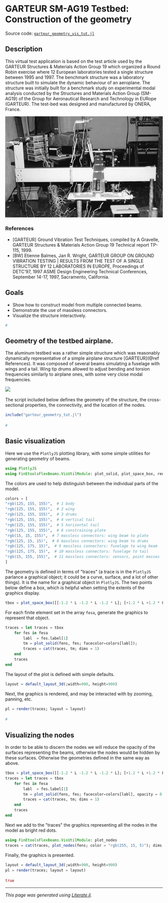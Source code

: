# GARTEUR SM-AG19 Testbed: Construction of the geometry

Source code: [`garteur_geometry_vis_tut.jl`](garteur_geometry_vis_tut.jl)

## Description

This virtual test application is based on the test article
used by the GARTEUR Structures & Materials Action Group 19
which organized a Round Robin exercise where 12 European laboratories
tested a single structure between 1995 and 1997. The benchmark structure
was a laboratory structure built to simulate the dynamic behaviour
of an aeroplane. The structure was initially built for a benchmark
study on experimental modal analysis conducted by the
Structures and Materials Action Group (SM-AG19) of the Group
for Aeronautical Research and Technology in EURope (GARTEUR).
The test-bed was designed and manufactured by ONERA, France.

![](IMAC97photo.jpg)

### References

- [GARTEUR] Ground Vibration Test Techniques, compiled by A Gravelle, GARTEUR
  Structures & Materials Action Group 19 Technical report TP-115, 1999.
- [BW] Etienne Balmes, Jan R. Wright, GARTEUR GROUP ON GROUND VIBRATION
  TESTING | RESULTS FROM THE TEST OF A SINGLE STRUCTURE BY 12 LABORATORIES IN
  EUROPE, Proceedings of DETC'97, 1997 ASME Design Engineering Technical
  Conferences, September 14-17, 1997, Sacramento, California.

## Goals

- Show how to construct model from multiple connected beams.
- Demonstrate the use of massless connectors.
- Visualize the structure interactively.

```julia
#
```

## Geometry of the testbed airplane.

The aluminum testbed was a rather simple structure which was reasonably
dynamically representative of a simple airplane structure [GARTEUR](@ref
References). It was composed of several beams simulating a fuselage with wings
and a tail. Wing tip drums allowed to adjust bending and torsion frequencies
similarly to airplane ones, with some very close modal frequencies.

![](garteur-geom.png)

The script included below defines the geometry of the structure, the
cross-sectional properties, the connectivity, and the location of the nodes.

```julia
include("garteur_geometry_tut.jl")

#
```

## Basic visualization

Here we use the `PlotlyJS` plotting library, with some simple utilities for
generating geometry of beams.

```julia
using PlotlyJS
using FinEtoolsFlexBeams.VisUtilModule: plot_solid, plot_space_box, render, default_layout_3d, save_to_json
```

The colors are used to help distinguish between the individual parts of the model.

```julia
colors = [
"rgb(125, 155, 155)",  # 1 body
"rgb(125, 155, 155)",  # 2 wing
"rgb(125, 155, 155)",  # 3 drums
"rgb(125, 155, 155)",  # 4 vertical tail
"rgb(125, 155, 155)",  # 5 horizontal tail
"rgb(125, 155, 155)",  # 6 constraining plate
"rgb(15, 15, 155)",  # 7 massless connectors: wing beam to plate
"rgb(125, 15, 15)",  # 8 massless connectors: wing beam to drums
"rgb(125, 175, 15)",  # 9 massless connectors: fuselage to wing beam
"rgb(125, 175, 15)",  # 10 massless connectors: fuselage to tail
"rgb(15, 155, 155)",  # 11 massless connectors: sensors, point masses
]
```

The geometry is defined in terms of "traces" (a trace is in the `PlotlyJS`
parlance a graphical object; it could be a curve, surface, and a lot of other
things). It is the name for a graphical object in `PlotlyJS`. The two points
below define a box, which is helpful when setting the extents of the graphics
display.

```julia
tbox = plot_space_box([[-1.2 * L -1.2 * L -1.2 * L]; [+1.2 * L +1.2 * L +1.2 * L]])
```

For each finite element set in the array `fesa`, generate the graphics to
represent that object.

```julia
traces = let traces = tbox
    for fes in fesa
        labl  = fes.label[1]
        tm = plot_solid(fens, fes; facecolor=colors[labl]);
        traces = cat(traces, tm; dims = 1)
    end
    traces
end
```

The layout of the plot is defined with simple defaults.

```julia
layout = default_layout_3d(;width=900, height=900)
```

Next, the graphics is rendered, and may be interacted with by zooming,
panning, etc.

```julia
pl = render(traces; layout = layout)

#
```

## Visualizing the nodes

In order to be able to discern the nodes we will reduce the opacity of the
surfaces representing the beams, otherwise the nodes would be hidden by these
surfaces. Otherwise the geometries defined in the same way as above.

```julia
tbox = plot_space_box([[-1.2 * L -1.2 * L -1.2 * L]; [+1.2 * L +1.2 * L +1.2 * L]])
traces = let traces = tbox
    for fes in fesa
        labl  = fes.label[1]
        tm = plot_solid(fens, fes; facecolor=colors[labl], opacity = 0.3);
        traces = cat(traces, tm; dims = 1)
    end
    traces
end
```

Next we add to the "traces" the graphics representing all the nodes in the
model as bright red dots.

```julia
using FinEtoolsFlexBeams.VisUtilModule: plot_nodes
traces = cat(traces, plot_nodes(fens; color = "rgb(255, 15, 5)"); dims = 1)
```

Finally, the graphics is presented.

```julia
layout = default_layout_3d(;width=900, height=900)
pl = render(traces; layout = layout)

true
```

---

*This page was generated using [Literate.jl](https://github.com/fredrikekre/Literate.jl).*

